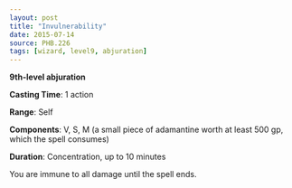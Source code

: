 ```yaml
---
layout: post
title: "Invulnerability"
date: 2015-07-14
source: PHB.226
tags: [wizard, level9, abjuration]
---
```


**9th-level abjuration**

**Casting Time**: 1 action

**Range**: Self

**Components**: V, S, M (a small piece of adamantine worth at least 500 gp, which the spell consumes)

**Duration**: Concentration, up to 10 minutes

You are immune to all damage until the spell ends.
